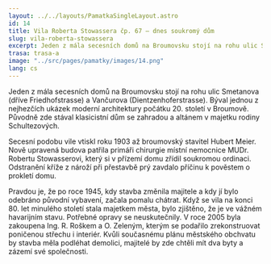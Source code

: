 ```yaml
---
layout: ../../layouts/PamatkaSingleLayout.astro
id: 14
title: Vila Roberta Stowassera čp. 67 – dnes soukromý dům
slug: vila-roberta-stowassera
excerpt: Jeden z mála secesních domů na Broumovsku stojí na rohu ulic Smetanova (dříve Friedhofstrasse) a Vančurova (Dientzenhoferstrasse). Býval jednou z nejhezčích ukázek moderní architektury počátku 20. století v Broumově. Původně zde stával klasicistní dům se zahradou a altánem v majetku rodiny Schultezových.
trasa: trasa-a
image: "../src/pages/pamatky/images/14.png"
lang: cs
---
```


Jeden z mála secesních domů na Broumovsku stojí na rohu ulic Smetanova (dříve Friedhofstrasse) a Vančurova (Dientzenhoferstrasse). Býval jednou z nejhezčích ukázek moderní architektury počátku 20. století v Broumově. Původně zde stával klasicistní dům se zahradou a altánem v majetku rodiny Schultezových.

Secesní podobu vile vtiskl roku 1903 až broumovský stavitel Hubert Meier. Nově upravená budova patřila primáři chirurgie místní nemocnice MUDr. Robertu Stowasserovi, který si v přízemí domu zřídil soukromou ordinaci. Odstranění kříže z nároží při přestavbě prý zavdalo příčinu k pověstem o prokletí domu.

Pravdou je, že po roce 1945, kdy stavba změnila majitele a kdy jí bylo odebráno původní vybavení, začala pomalu chátrat. Když se vila na konci 80. let minulého století stala majetkem města, bylo zjištěno, že je ve vážném havarijním stavu. Potřebné opravy se neuskutečnily. V roce 2005 byla zakoupena Ing. R. Roškem a O. Zeleným, kterým se podařilo zrekonstruovat poničenou střechu i interiér. Kvůli současnému plánu městského obchvatu by stavba měla podléhat demolici, majitelé by zde chtěli mít dva byty a zázemí své společnosti.
